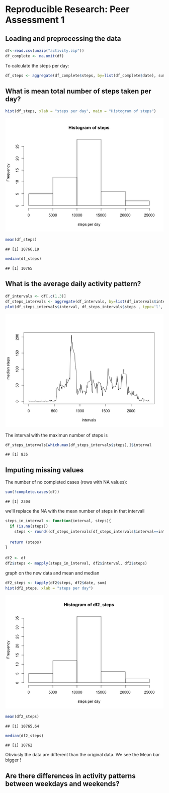 # Reproducible Research: Peer Assessment 1


## Loading and preprocessing the data

```r
df<-read.csv(unzip("activity.zip"))
df_complete <- na.omit(df)
```
To calculate the steps per day:

```r
df_steps <- aggregate(df_complete$steps, by=list(df_complete$date), sum)$x
```


## What is mean total number of steps taken per day?

```r
hist(df_steps, xlab = "steps per day", main = "Histogram of steps")
```

![](PA1_template_files/figure-html/unnamed-chunk-3-1.png) 

```r
mean(df_steps)
```

```
## [1] 10766.19
```

```r
median(df_steps)
```

```
## [1] 10765
```



## What is the average daily activity pattern?

```r
df_intervals <- df[,c(1,3)]
df_steps_intervals <- aggregate(df_intervals, by=list(df_intervals$interval), mean, na.rm=TRUE)
plot(df_steps_intervals$interval, df_steps_intervals$steps , type='l', xlab = "intervals", ylab="median steps")
```

![](PA1_template_files/figure-html/unnamed-chunk-4-1.png) 

The interval with the maximun number of steps is

```r
df_steps_intervals[which.max(df_steps_intervals$steps),]$interval
```

```
## [1] 835
```


## Imputing missing values
The number of no completed cases (rows with NA values):

```r
sum(!complete.cases(df))
```

```
## [1] 2304
```
we'll replace the NA with the mean number of steps in that intervall

```r
steps_in_interval <- function(interval, steps){
  if (is.na(steps))
    steps <- round((df_steps_intervals[df_steps_intervals$interval==interval, "steps"]))
   
  return (steps)
}

df2 <- df
df2$steps <- mapply(steps_in_interval, df2$interval, df2$steps)
```

graph on the new data and mean and median

```r
df2_steps <- tapply(df2$steps, df2$date, sum)
hist(df2_steps, xlab = "steps per day")
```

![](PA1_template_files/figure-html/unnamed-chunk-8-1.png) 

```r
mean(df2_steps)
```

```
## [1] 10765.64
```

```r
median(df2_steps)
```

```
## [1] 10762
```

Obviusly the data are different than the original data. We see the Mean bar bigger !


## Are there differences in activity patterns between weekdays and weekends?
